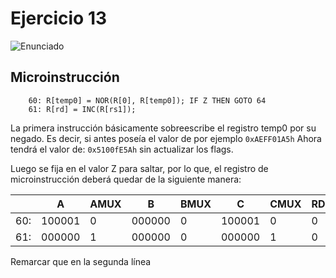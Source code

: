 # Ejercicio 13

![Enunciado](https://github.com/Lukas-De-Angelis-Riva/Estructura-Assembly/blob/master/Guia7/Ejercicio13/Enunciado.JPG)

## Microinstrucción

```assembly
	60:	R[temp0] = NOR(R[0], R[temp0]); IF Z THEN GOTO 64
	61:	R[rd] = INC(R[rs1]);
```

La primera instrucción básicamente sobreescribe el registro temp0 por su negado.
Es decir, si antes poseía el valor de por ejemplo
`0xAEFF01A5h`
Ahora tendrá el valor de:
`0x5100fE5Ah`
sin actualizar los flags.

Luego se fija en el valor Z para saltar, por lo que, el registro de microinstrucción deberá quedar de la siguiente manera:

|   |A|AMUX|B|BMUX|C|CMUX     |RD|WR|ALU|COND| JUMP ADDR|
|---|------|-|------|-|------|-|-|-|----|---|-----------|
|60:|100001|0|000000|0|100001|0|0|0|0111|010|00001000000|
|61:|000000|1|000000|0|000000|1|0|0|1011|000|00000000000|

Remarcar que en la segunda línea